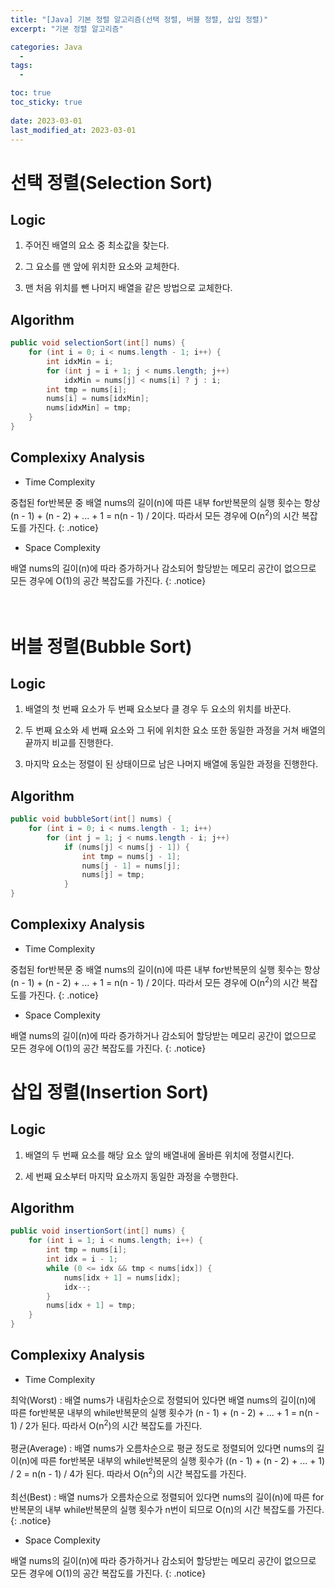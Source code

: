 ```yaml
---
title: "[Java] 기본 정렬 알고리즘(선택 정렬, 버블 정렬, 삽입 정렬)"
excerpt: "기본 정렬 알고리즘"

categories: Java
  - 
tags:
  - 

toc: true
toc_sticky: true
 
date: 2023-03-01
last_modified_at: 2023-03-01
---
```

# **선택 정렬(Selection Sort)**
## **Logic**
1. 주어진 배열의 요소 중 최소값을 찾는다.

2. 그 요소를 맨 앞에 위치한 요소와 교체한다.

3. 맨 처음 위치를 뺀 나머지 배열을 같은 방법으로 교체한다.

## **Algorithm**
```java
public void selectionSort(int[] nums) {
    for (int i = 0; i < nums.length - 1; i++) {
        int idxMin = i;
        for (int j = i + 1; j < nums.length; j++)
            idxMin = nums[j] < nums[i] ? j : i;
        int tmp = nums[i];
        nums[i] = nums[idxMin];
        nums[idxMin] = tmp;
    }
}
```
## **Complexixy Analysis**
- Time Complexity

중첩된 for반복문 중 배열 nums의 길이(n)에 따른 내부 for반복문의 실행 횟수는 항상 (n - 1) + (n - 2) + ... + 1 = n(n - 1) / 2이다. 따라서 모든 경우에 O(n<sup>2</sup>)의 시간 복잡도를 가진다.
{: .notice}
- Space Complexity

배열 nums의 길이(n)에 따라 증가하거나 감소되어 할당받는 메모리 공간이 없으므로 모든 경우에 O(1)의 공간 복잡도를 가진다.
{: .notice}
<br>
<br>
<br>

# **버블 정렬(Bubble Sort)**
## **Logic**
1. 배열의 첫 번째 요소가 두 번째 요소보다 클 경우 두 요소의 위치를 바꾼다.

2. 두 번째 요소와 세 번째 요소와 그 뒤에 위치한 요소 또한 동일한 과정을 거쳐 배열의 끝까지 비교를 진행한다.

3. 마지막 요소는 정렬이 된 상태이므로 남은 나머지 배열에 동일한 과정을 진행한다.

## **Algorithm**
```java
public void bubbleSort(int[] nums) {
    for (int i = 0; i < nums.length - 1; i++)
        for (int j = 1; j < nums.length - i; j++)
            if (nums[j] < nums[j - 1]) {
                int tmp = nums[j - 1];
                nums[j - 1] = nums[j];
                nums[j] = tmp;
            }
}
```
## **Complexixy Analysis**
- Time Complexity

중첩된 for반복문 중 배열 nums의 길이(n)에 따른 내부 for반복문의 실행 횟수는 항상 (n - 1) + (n - 2) + ... + 1 = n(n - 1) / 2이다. 따라서 모든 경우에 O(n<sup>2</sup>)의 시간 복잡도를 가진다.
{: .notice}
- Space Complexity

배열 nums의 길이(n)에 따라 증가하거나 감소되어 할당받는 메모리 공간이 없으므로 모든 경우에 O(1)의 공간 복잡도를 가진다. 
{: .notice}

# **삽입 정렬(Insertion Sort)**
## **Logic**
1. 배열의 두 번째 요소를 해당 요소 앞의 배열내에 올바른 위치에 정렬시킨다.

2. 세 번째 요소부터 마지막 요소까지 동일한 과정을 수행한다.

## **Algorithm**
```java
public void insertionSort(int[] nums) {
    for (int i = 1; i < nums.length; i++) {
        int tmp = nums[i];
        int idx = i - 1;
        while (0 <= idx && tmp < nums[idx]) {
            nums[idx + 1] = nums[idx];
            idx--;
        }
        nums[idx + 1] = tmp;
    }
}
```
## **Complexixy Analysis**
- Time Complexity

최악(Worst) : 배열 nums가 내림차순으로 정렬되어 있다면 배열 nums의 길이(n)에 따른 for반복문 내부의 while반복문의 실행 횟수가 (n - 1) + (n - 2) + ... + 1 = n(n - 1) / 2가 된다. 따라서 O(n<sup>2</sup>)의 시간 복잡도를 가진다.
<br>
<br>
평균(Average) : 배열 nums가 오름차순으로 평균 정도로 정렬되어 있다면 nums의 길이(n)에 따른 for반복문 내부의 while반복문의 실행 횟수가 ((n - 1) + (n - 2) + ... + 1) / 2 = n(n - 1) / 4가 된다. 따라서 O(n<sup>2</sup>)의 시간 복잡도를 가진다.
<br>
<br>
최선(Best) : 배열 nums가 오름차순으로 정렬되어 있다면 nums의 길이(n)에 따른 for반복문의 내부 while반복문의 실행 횟수가 n번이 되므로 O(n)의 시간 복잡도를 가진다.
{: .notice}
- Space Complexity

배열 nums의 길이(n)에 따라 증가하거나 감소되어 할당받는 메모리 공간이 없으므로 모든 경우에 O(1)의 공간 복잡도를 가진다. 
{: .notice}